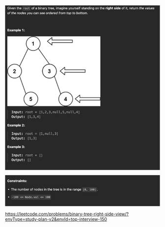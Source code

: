 ![img.png](img.png)

![img_1.png](img_1.png)

https://leetcode.com/problems/binary-tree-right-side-view/?envType=study-plan-v2&envId=top-interview-150